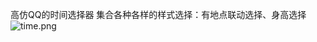 高仿QQ的时间选择器
集合各种各样的样式选择：有地点联动选择、身高选择
![time.png](https://upload-images.jianshu.io/upload_images/4927089-a41390993a956f65.png?imageMogr2/auto-orient/strip%7CimageView2/2/w/1240)
